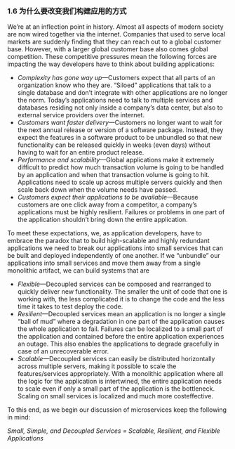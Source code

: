 ### 1.6 为什么要改变我们构建应用的方式

We’re at an inflection point in history. Almost all aspects of modern society are now wired together via the internet. Companies that used to serve local markets are suddenly finding that they can reach out to a global customer base. However, with a larger global customer base also comes global competition. These competitive pressures mean the following forces are impacting the way developers have to think about building applications:

* _Complexity has gone way up_—Customers expect that all parts of an organization know who they are. “Siloed” applications that talk to a single database and don’t integrate with other applications are no longer the norm. Today’s applications need to talk to multiple services and databases residing not only inside a company’s data center, but also to external service providers over the internet.
* _Customers want faster delivery_—Customers no longer want to wait for the next annual release or version of a software package. Instead, they expect the features in a software product to be unbundled so that new functionality can be released quickly in weeks \(even days\) without having to wait for an entire product release.
* _Performance and scalability_—Global applications make it extremely difficult to predict how much transaction volume is going to be handled by an application and when that transaction volume is going to hit. Applications need to scale up across multiple servers quickly and then scale back down when the volume needs have passed.
* _Customers expect their applications to be available_—Because customers are one click away from a competitor, a company’s applications must be highly resilient. Failures or problems in one part of the application shouldn’t bring down the entire application.

To meet these expectations, we, as application developers, have to embrace the paradox that to build high-scalable and highly redundant applications we need to break our applications into small services that can be built and deployed independently of one another. If we “unbundle” our applications into small services and move them away from a single monolithic artifact, we can build systems that are

* _Flexible_—Decoupled services can be composed and rearranged to quickly deliver new functionality. The smaller the unit of code that one is working with, the less complicated it is to change the code and the less time it takes to test deploy the code.
* _Resilient_—Decoupled services mean an application is no longer a single “ball of mud” where a degradation in one part of the application causes the whole application to fail. Failures can be localized to a small part of the application and contained before the entire application experiences an outage. This also enables the applications to degrade gracefully in case of an unrecoverable error.
* _Scalable_—Decoupled services can easily be distributed horizontally across multiple servers, making it possible to scale the features/services appropriately. With a monolithic application where all the logic for the application is intertwined, the entire application needs to scale even if only a small part of the application is the bottleneck. Scaling on small services is localized and much more costeffective.

To this end, as we begin our discussion of microservices keep the following in mind:

_Small, Simple, and Decoupled Services = Scalable, Resilient, and Flexible Applications_



